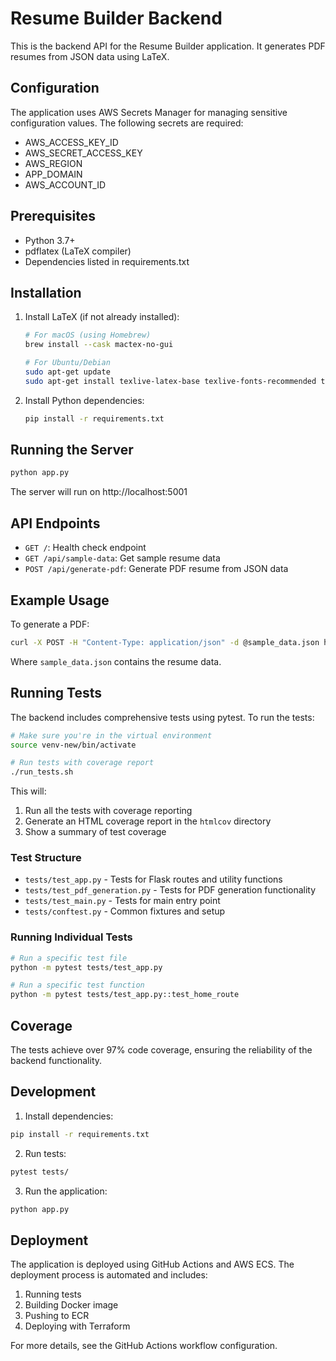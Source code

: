 # Resume Builder Backend

This is the backend API for the Resume Builder application. It generates PDF resumes from JSON data using LaTeX.

## Configuration

The application uses AWS Secrets Manager for managing sensitive configuration values. The following secrets are required:

- AWS_ACCESS_KEY_ID
- AWS_SECRET_ACCESS_KEY
- AWS_REGION
- APP_DOMAIN
- AWS_ACCOUNT_ID

## Prerequisites

- Python 3.7+
- pdflatex (LaTeX compiler)
- Dependencies listed in requirements.txt

## Installation

1. Install LaTeX (if not already installed):

   ```bash
   # For macOS (using Homebrew)
   brew install --cask mactex-no-gui

   # For Ubuntu/Debian
   sudo apt-get update
   sudo apt-get install texlive-latex-base texlive-fonts-recommended texlive-fonts-extra texlive-latex-extra
   ```

2. Install Python dependencies:

   ```bash
   pip install -r requirements.txt
   ```

## Running the Server

```bash
python app.py
```

The server will run on http://localhost:5001

## API Endpoints

- `GET /`: Health check endpoint
- `GET /api/sample-data`: Get sample resume data
- `POST /api/generate-pdf`: Generate PDF resume from JSON data

## Example Usage

To generate a PDF:

```bash
curl -X POST -H "Content-Type: application/json" -d @sample_data.json http://localhost:5001/api/generate-pdf --output resume.pdf
```

Where `sample_data.json` contains the resume data.

## Running Tests

The backend includes comprehensive tests using pytest. To run the tests:

```bash
# Make sure you're in the virtual environment
source venv-new/bin/activate

# Run tests with coverage report
./run_tests.sh
```

This will:
1. Run all the tests with coverage reporting
2. Generate an HTML coverage report in the `htmlcov` directory
3. Show a summary of test coverage

### Test Structure

- `tests/test_app.py` - Tests for Flask routes and utility functions
- `tests/test_pdf_generation.py` - Tests for PDF generation functionality
- `tests/test_main.py` - Tests for main entry point
- `tests/conftest.py` - Common fixtures and setup

### Running Individual Tests

```bash
# Run a specific test file
python -m pytest tests/test_app.py

# Run a specific test function
python -m pytest tests/test_app.py::test_home_route
```

## Coverage

The tests achieve over 97% code coverage, ensuring the reliability of the backend functionality.

## Development

1. Install dependencies:
```bash
pip install -r requirements.txt
```

2. Run tests:
```bash
pytest tests/
```

3. Run the application:
```bash
python app.py
```

## Deployment

The application is deployed using GitHub Actions and AWS ECS. The deployment process is automated and includes:

1. Running tests
2. Building Docker image
3. Pushing to ECR
4. Deploying with Terraform

For more details, see the GitHub Actions workflow configuration.
